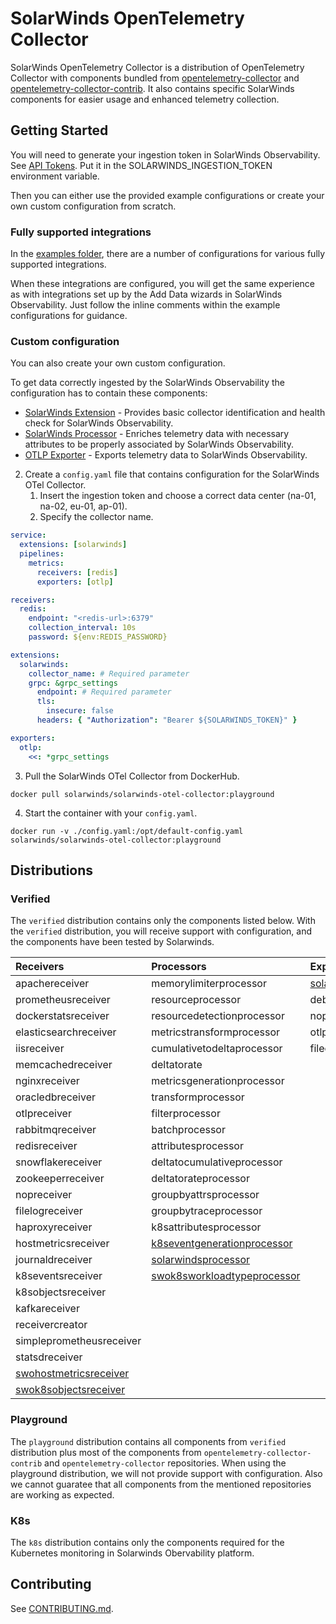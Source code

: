 # SolarWinds OpenTelemetry Collector

SolarWinds OpenTelemetry Collector is a distribution of OpenTelemetry Collector with components
bundled from [opentelemetry-collector](https://github.com/open-telemetry/opentelemetry-collector/tree/main)
and [opentelemetry-collector-contrib](https://github.com/open-telemetry/opentelemetry-collector-contrib). It also contains specific SolarWinds components for easier usage and enhanced telemetry collection.

## Getting Started

You will need to generate your ingestion token in SolarWinds Observability. See [API Tokens](https://documentation.solarwinds.com/en/success_center/observability/content/settings/api-tokens.htm).
Put it in the SOLARWINDS_INGESTION_TOKEN environment variable.

Then you can either use the provided example configurations or create your own custom configuration from scratch.

### Fully supported integrations

In the [examples folder](/examples/integrations/), there are a number of configurations for various fully supported integrations.

When these integrations are configured, you will get the same experience as with integrations set up by the Add Data wizards in SolarWinds Observability.
Just follow the inline comments within the example configurations for guidance.

### Custom configuration

You can also create your own custom configuration.

To get data correctly ingested by the SolarWinds Observability the configuration has to contain these components:

- [SolarWinds Extension](https://github.com/solarwinds/solarwinds-otel-collector-contrib/tree/main/extension/solarwindsextension) - Provides basic collector identification and health check for SolarWinds Observability.
- [SolarWinds Processor](https://github.com/solarwinds/solarwinds-otel-collector-contrib/tree/main/processor/solarwindsprocessor) - Enriches telemetry data with necessary attributes to be properly associated by SolarWinds Observability.
- [OTLP Exporter](https://github.com/open-telemetry/opentelemetry-collector/blob/main/exporter/otlpexporter) - Exports telemetry data to SolarWinds Observability.

2. Create a `config.yaml` file that contains configuration for the SolarWinds OTel Collector.
   1. Insert the ingestion token and choose a correct data center (na-01, na-02, eu-01, ap-01).
   2. Specify the collector name.

```yaml
service:
  extensions: [solarwinds]
  pipelines:
    metrics:
      receivers: [redis]
      exporters: [otlp]

receivers:
  redis:
    endpoint: "<redis-url>:6379"
    collection_interval: 10s
    password: ${env:REDIS_PASSWORD}

extensions:
  solarwinds:
    collector_name: # Required parameter
    grpc: &grpc_settings
      endpoint: # Required parameter
      tls:
        insecure: false
      headers: { "Authorization": "Bearer ${SOLARWINDS_TOKEN}" }

exporters:
  otlp:
    <<: *grpc_settings
```

3. Pull the SolarWinds OTel Collector from DockerHub.

```
docker pull solarwinds/solarwinds-otel-collector:playground
```

4. Start the container with your `config.yaml`.

```
docker run -v ./config.yaml:/opt/default-config.yaml solarwinds/solarwinds-otel-collector:playground
```

## Distributions

### Verified

The `verified` distribution contains only the components listed below. With the `verified` distribution, you will receive support with configuration, and the components have been tested by Solarwinds.

| Receivers                                                                                                                           | Processors                                                                                                                                     | Exporters                                           | Extensions                                                                                                                                             | Connectors                                                                                                                                 |
| :---------------------------------------------------------------------------------------------------------------------------------- | :--------------------------------------------------------------------------------------------------------------------------------------------- | :-------------------------------------------------- | :----------------------------------------------------------------------------------------------------------------------------------------------------- | :----------------------------------------------------------------------------------------------------------------------------------------- |
| apachereceiver                                                                                                                      | memorylimiterprocessor                                                                                                                         | [solarwindsexporter](./exporter/solarwindsexporter) | [solarwindsextension](./extension/solarwindsextension)                                                                                                 | forwardconnector                                                                                                                           |
| prometheusreceiver                                                                                                                  | resourceprocessor                                                                                                                              | debugexporter                                       | memorylimiterextension                                                                                                                                 | routingconnector                                                                                                                           |
| dockerstatsreceiver                                                                                                                 | resourcedetectionprocessor                                                                                                                     | nopexporter                                         | healthcheckextension                                                                                                                                   | [solarwindsentityconnector](https://github.com/solarwinds/solarwinds-otel-collector-contrib/tree/main/connector/solarwindsentityconnector) |
| elasticsearchreceiver                                                                                                               | metricstransformprocessor                                                                                                                      | otlpexporter                                        | k8sobserver                                                                                                                                            |                                                                                                                                            |
| iisreceiver                                                                                                                         | cumulativetodeltaprocessor                                                                                                                     | fileexporter                                        | [solarwindsapmsettingsextension](https://github.com/open-telemetry/opentelemetry-collector-contrib/tree/main/extension/solarwindsapmsettingsextension) |                                                                                                                                            |
| memcachedreceiver                                                                                                                   | deltatorate                                                                                                                                    |                                                     | filestorage                                                                                                                                            |                                                                                                                                            |
| nginxreceiver                                                                                                                       | metricsgenerationprocessor                                                                                                                     |                                                     |
| oracledbreceiver                                                                                                                    | transformprocessor                                                                                                                             |                                                     |
| otlpreceiver                                                                                                                        | filterprocessor                                                                                                                                |                                                     |
| rabbitmqreceiver                                                                                                                    | batchprocessor                                                                                                                                 |                                                     |
| redisreceiver                                                                                                                       | attributesprocessor                                                                                                                            |                                                     |
| snowflakereceiver                                                                                                                   | deltatocumulativeprocessor                                                                                                                     |                                                     |
| zookeeperreceiver                                                                                                                   | deltatorateprocessor                                                                                                                           |                                                     |
| nopreceiver                                                                                                                         | groupbyattrsprocessor                                                                                                                          |                                                     |
| filelogreceiver                                                                                                                     | groupbytraceprocessor                                                                                                                          |                                                     |
| haproxyreceiver                                                                                                                     | k8sattributesprocessor                                                                                                                         |                                                     |
| hostmetricsreceiver                                                                                                                 | [k8seventgenerationprocessor](https://github.com/solarwinds/solarwinds-otel-collector-contrib/tree/main/processor/k8seventgenerationprocessor) |                                                     |
| journaldreceiver                                                                                                                    | [solarwindsprocessor](https://github.com/solarwinds/solarwinds-otel-collector-contrib/tree/main/processor/solarwindsprocessor)                 |                                                     |
| k8seventsreceiver                                                                                                                   | [swok8sworkloadtypeprocessor](https://github.com/solarwinds/solarwinds-otel-collector-contrib/tree/main/processor/swok8sworkloadtypeprocessor) |                                                     |                                                                                                                                                        |                                                                                                                                            |
| k8sobjectsreceiver                                                                                                                  |                                                                                                                                                |                                                     |                                                                                                                                                        |                                                                                                                                            |
| kafkareceiver                                                                                                                       |                                                                                                                                                |                                                     |                                                                                                                                                        |                                                                                                                                            |
| receivercreator                                                                                                                     |                                                                                                                                                |                                                     |                                                                                                                                                        |                                                                                                                                            |
| simpleprometheusreceiver                                                                                                            |                                                                                                                                                |                                                     |                                                                                                                                                        |                                                                                                                                            |
| statsdreceiver                                                                                                                      |                                                                                                                                                |                                                     |                                                                                                                                                        |                                                                                                                                            |
| [swohostmetricsreceiver](https://github.com/solarwinds/solarwinds-otel-collector-contrib/tree/main/receiver/swohostmetricsreceiver) |                                                                                                                                                |                                                     |                                                                                                                                                        |                                                                                                                                            |
| [swok8sobjectsreceiver](https://github.com/solarwinds/solarwinds-otel-collector-contrib/tree/main/receiver/swok8sobjectsreceiver)   |                                                                                                                                                |                                                     |                                                                                                                                                        |                                                                                                                                            |

### Playground

The `playground` distribution contains all components from `verified` distribution plus most of the components from `opentelemetry-collector-contrib` and `opentelemetry-collector` repositories. When using the playground distribution, we will not provide support with configuration. Also we cannot guaratee that all components from the mentioned repositories are working as expected.

### K8s

The `k8s` distribution contains only the components required for the Kubernetes monitoring in Solarwinds Obervability platform.

## Contributing

See [CONTRIBUTING.md](./CONTRIBUTING.md).

```

```
